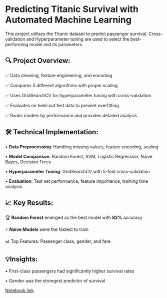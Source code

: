 #  Predicting Titanic Survival with Automated Machine Learning

This project utilises the Titanic dataset to predict passenger survival. Cross-validation and Hyperparameter tuning are used to select the best-performing model and its parameters.

## 🔍 Project Overview:

✅ Data cleaning, feature engineering, and encoding

✅ Compares 5 different algorithms with proper scaling

✅ Uses GridSearchCV for hyperparameter tuning with cross-validation

✅ Evaluates on held-out test data to prevent overfitting

✅ Ranks models by performance and provides detailed analysis


## 🛠 Technical Implementation:

• **Data Preprocessing**: Handling missing values, feature encoding, scaling

• **Model Comparison**: Random Forest, SVM, Logistic Regression, Naive Bayes, Decision Trees

• **Hyperparameter Tuning**: GridSearchCV with 5-fold cross-validation

• **Evaluation**: Test set performance, feature importance, training time analysis


## 📈 Key Results:

🏆 **Random Forest** emerged as the best model with **82%** accuracy

⚡ **Naive Models** were the fastest to train

📊 Top Features: Passenger class, gender, and fare


## 💡Insights:

• First-class passengers had significantly higher survival rates

• Gender was the strongest predictor of survival

[Notebook link](https://github.com/roy-tanmay/Automated-ML-Model-Selection/blob/main/ML%20Model%20Selection.ipynb)

